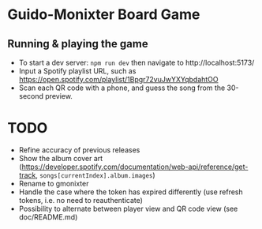 # Guido-Monixter Board Game

## Running & playing the game

- To start a dev server: `npm run dev` then navigate to http://localhost:5173/
- Input a Spotify playlist URL, such as https://open.spotify.com/playlist/1Bpgr72vuJwYXYqbdahtOO
- Scan each QR code with a phone, and guess the song from the 30-second preview.

# TODO

- Refine accuracy of previous releases
- Show the album cover art (https://developer.spotify.com/documentation/web-api/reference/get-track, `songs[currentIndex].album.images`)
- Rename to gmonixter
- Handle the case where the token has expired differently (use refresh tokens, i.e. no need to reauthenticate)
- Possibility to alternate between player view and QR code view (see doc/README.md)
